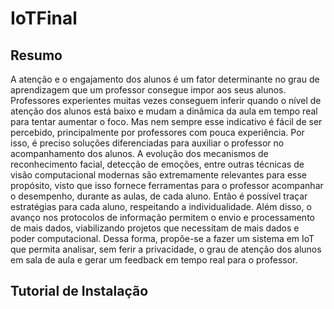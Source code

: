 # IoTFinal
## Resumo
A atenção e o engajamento dos alunos é um fator determinante no grau de aprendizagem que um professor consegue impor aos seus alunos. Professores experientes muitas vezes conseguem inferir quando o nível de atenção dos alunos está baixo e mudam a dinâmica da aula em tempo real para tentar aumentar o foco. Mas nem sempre esse indicativo é fácil de ser percebido, principalmente por professores com pouca experiência. Por isso, é preciso soluções diferenciadas para auxiliar o professor no acompanhamento dos alunos. A evolução dos mecanismos de reconhecimento facial, detecção de emoções, entre outras técnicas de visão computacional modernas são extremamente relevantes para esse propósito, visto que isso fornece ferramentas para o professor acompanhar o desempenho, durante as aulas, de cada aluno. Então é possível traçar estratégias para cada aluno, respeitando a individualidade. Além disso, o avanço nos protocolos de informação permitem o envio e processamento de mais dados, viabilizando projetos que necessitam de mais dados e poder computacional.  Dessa forma, propõe-se a fazer um sistema em IoT que permita analisar, sem ferir a privacidade, o grau de atenção dos alunos em sala de aula e gerar um feedback em tempo real para o professor.

## Tutorial de Instalação
